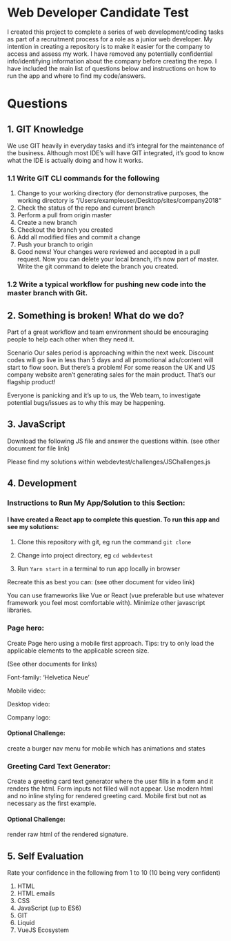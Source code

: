 # Web Developer Candidate Test

I created this project to complete a series of web development/coding tasks as part of a recruitment process for a role as a junior web developer. My intention in creating a repository is to make it easier for the company to access and assess my work. I have removed any potentially confidential info/identifying information about the company before creating the repo. I have included the main list of questions below and instructions on how to run the app and where to find my code/answers.

<!-- include unit testing if possible/visualisation of code test file, pages for other challenges JS etc if poss, instructions on how to run, deploy to heroku -->


# Questions
## 1. GIT Knowledge
We use GIT heavily in everyday tasks and it’s integral for the maintenance of the business. Although most IDE’s will have GIT integrated, it’s good to know what the IDE is actually doing and how it works.

### 1.1 Write GIT CLI commands for the following

1. Change to your working directory (for demonstrative purposes, the working directory is “/Users/exampleuser/Desktop/sites/company2018“
2. Check the status of the repo and current branch
3. Perform a pull from origin master
4. Create a new branch
5. Checkout the branch you created
6. Add all modified files and commit a change
7. Push your branch to origin
8. Good news! Your changes were reviewed and accepted in a pull request. Now you can delete your local branch, it’s now part of master. Write the git command to delete the branch you created.

### 1.2 Write a typical workflow for pushing new code into the master branch with Git.


## 2. Something is broken! What do we do?
Part of a great workflow and team environment should be encouraging people to help each other when they need it.

Scenario
Our sales period is approaching within the next week. Discount codes will go live in less than 5 days and all promotional ads/content will start to flow soon. But there’s a problem! For some reason the UK and US company website aren’t generating sales for the main product. That’s our flagship product!

Everyone is panicking and it’s up to us, the Web team, to investigate potential bugs/issues as to why this may be happening.




## 3. JavaScript
Download the following JS file and answer the questions within.
(see other document for file link)

Please find my solutions within webdevtest/challenges/JSChallenges.js
<!-- instructions to run -->

## 4. Development

### Instructions to Run My App/Solution to this Section:
#### I have created a React app to complete this question. To run this app and see my solutions:

1. Clone this repository with git, eg run the command `git clone`
2. Change into project directory, eg `cd webdevtest`
3. Run `Yarn start` in a terminal to run app locally in browser
   
   <!-- or npm start -->
   <!-- link to deployed app if possible -->
<!-- yarn test to run tests -->

Recreate this as best you can:
(see other document for video link)

You can use frameworks like Vue or React (vue preferable but use whatever framework you feel most comfortable with). Minimize other javascript libraries.

### Page hero:
Create Page hero using a mobile first approach. Tips: try to only load the applicable elements to the applicable screen size.

(See other documents for links)

Font-family: ‘Helvetica Neue’

Mobile video: 

Desktop video:

Company logo:

#### Optional Challenge:
create a burger nav menu for mobile which has animations and states

### Greeting Card Text Generator:
Create a greeting card text generator where the user fills in a form and it renders the html. Form inputs not filled will not appear. Use modern html and no inline styling for rendered greeting card. Mobile first but not as necessary as the first example.

#### Optional Challenge: 
render raw html of the rendered signature.

## 5. Self Evaluation

Rate your confidence in the following from 1 to 10 (10 being very confident)
1. HTML
2. HTML emails
3. CSS
4. JavaScript (up to ES6)
5. GIT
6. Liquid
7. VueJS Ecosystem